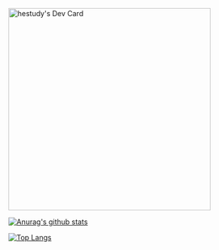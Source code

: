 <a href="https://app.daily.dev/hestudy"><img src="https://api.daily.dev/devcards/f53ba418b20846ea96025ff6de8905cd.png?r=t3a" width="400" alt="hestudy's Dev Card"/></a>

[![Anurag's github stats](https://github-readme-stats.vercel.app/api?username=1467602180)](https://github.com/anuraghazra/github-readme-stats)

[![Top Langs](https://github-readme-stats.vercel.app/api/top-langs/?username=1467602180)](https://github.com/anuraghazra/github-readme-stats)
